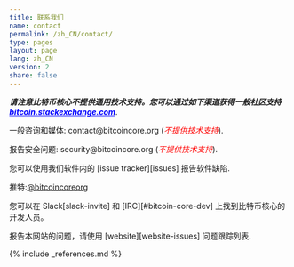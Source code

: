 ```yaml
---
title: 联系我们
name: contact
permalink: /zh_CN/contact/
type: pages
layout: page
lang: zh_CN
version: 2
share: false
---
```


<i style="font-weight: bold">请注意比特币核心不提供通用技术支持。您可以通过如下渠道获得一般社区支持 <a style="color:blue" href="https://bitcoin.stackexchange.com/">bitcoin.stackexchange.com</a></i>.

一般咨询和媒体: <i class="fa fa-fw fa-envelope"></i> contact<span style="display:none"></span>@bitcoincore.org (<i style="color:red">不提供技术支持</i>).

报告安全问题: <i class="fa fa-fw fa-envelope"></i> security<span style="display:none"></span>@bitcoincore.org (<i style="color:red">不提供技术支持</i>).

您可以使用我们软件内的 <i class="fa fa-fw fa-github"></i> [issue tracker][issues] 报告软件缺陷.

<i class="fa fa-fw fa-twitter"></i>推特:<a href="https://twitter.com/bitcoincoreorg/">@bitcoincoreorg</a>

您可以在 <i class="fa fa-fw fa-slack"></i> Slack[slack-invite] 和 [IRC][#bitcoin-core-dev] 上找到比特币核心的开发人员。 

报告本网站的问题，请使用 [website][website-issues] 问题跟踪列表.

{% include _references.md %}
